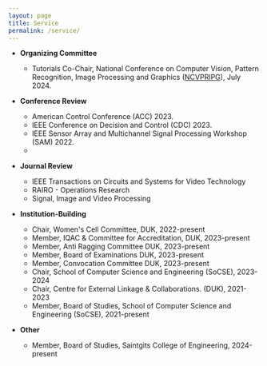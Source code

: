 ```yaml
---
layout: page
title: Service
permalink: /service/
---
```

* **Organizing Committee**
  <br/>
  * Tutorials Co-Chair, National Conference on Computer Vision, Pattern Recognition, Image Processing and Graphics ([NCVPRIPG](https://ncvpripg2024.github.io/committee.html)), July 2024.

* **Conference Review**
  <br/>
  * American Control Conference (ACC) 2023.
  * IEEE Conference on Decision and Control (CDC) 2023.
  * IEEE Sensor Array and Multichannel Signal Processing Workshop (SAM) 2022.
  * 
* **Journal Review**
  <br/>
  * IEEE Transactions on Circuits and Systems for Video Technology
  * RAIRO - Operations Research
  * Signal, Image and Video Processing

* **Institution-Building**
  <br/>
  * Chair, Women's Cell Committee, DUK, 2022-present
  * Member, IQAC & Committee for Accreditation, DUK, 2023-present
  * Member, Anti Ragging Committee DUK, 2023-present
  * Member, Board of Examinations DUK, 2023-present
  * Member, Convocation Committee DUK, 2023-present
  * Chair, School of Computer Science and Engineering (SoCSE), 2023-2024
  * Chair, Centre for External Linkage & Collaborations. (DUK), 2021-2023
  * Member, Board of Studies, School of Computer Science and Engineering (SoCSE), 2021-present

* **Other**
  <br/>
  * Member, Board of Studies, Saintgits College of Engineering, 2024-present
